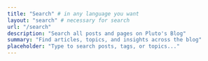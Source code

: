 ```yaml
---
title: "Search" # in any language you want
layout: "search" # necessary for search
url: "/search"
description: "Search all posts and pages on Pluto's Blog"
summary: "Find articles, topics, and insights across the blog"
placeholder: "Type to search posts, tags, or topics..."
---
```


